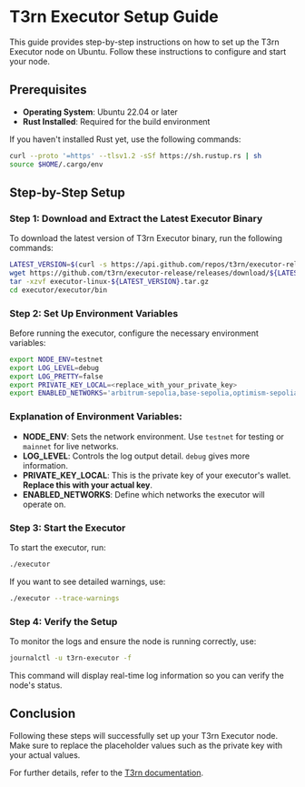 # T3rn Executor Setup Guide

This guide provides step-by-step instructions on how to set up the T3rn Executor node on Ubuntu. Follow these instructions to configure and start your node.

## Prerequisites

- **Operating System**: Ubuntu 22.04 or later
- **Rust Installed**: Required for the build environment

If you haven't installed Rust yet, use the following commands:

```bash
curl --proto '=https' --tlsv1.2 -sSf https://sh.rustup.rs | sh
source $HOME/.cargo/env
```

## Step-by-Step Setup

### Step 1: Download and Extract the Latest Executor Binary

To download the latest version of T3rn Executor binary, run the following commands:

```bash
LATEST_VERSION=$(curl -s https://api.github.com/repos/t3rn/executor-release/releases/latest | grep 'tag_name' | cut -d\" -f4)
wget https://github.com/t3rn/executor-release/releases/download/${LATEST_VERSION}/executor-linux-${LATEST_VERSION}.tar.gz
tar -xzvf executor-linux-${LATEST_VERSION}.tar.gz
cd executor/executor/bin
```

### Step 2: Set Up Environment Variables

Before running the executor, configure the necessary environment variables:

```bash
export NODE_ENV=testnet
export LOG_LEVEL=debug
export LOG_PRETTY=false
export PRIVATE_KEY_LOCAL=<replace_with_your_private_key>
export ENABLED_NETWORKS='arbitrum-sepolia,base-sepolia,optimism-sepolia,l1rn'
```

### Explanation of Environment Variables:

- **NODE_ENV**: Sets the network environment. Use `testnet` for testing or `mainnet` for live networks.
- **LOG_LEVEL**: Controls the log output detail. `debug` gives more information.
- **PRIVATE_KEY_LOCAL**: This is the private key of your executor's wallet. **Replace this with your actual key**.
- **ENABLED_NETWORKS**: Define which networks the executor will operate on.

### Step 3: Start the Executor

To start the executor, run:

```bash
./executor
```

If you want to see detailed warnings, use:

```bash
./executor --trace-warnings
```

### Step 4: Verify the Setup

To monitor the logs and ensure the node is running correctly, use:

```bash
journalctl -u t3rn-executor -f
```

This command will display real-time log information so you can verify the node's status.

## Conclusion

Following these steps will successfully set up your T3rn Executor node. Make sure to replace the placeholder values such as the private key with your actual values.

For further details, refer to the [T3rn documentation](https://docs.t3rn.io/executor/become-an-executor/binary-setup).
